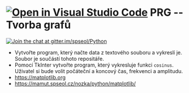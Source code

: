 [![Open in Visual Studio Code](https://classroom.github.com/assets/open-in-vscode-f059dc9a6f8d3a56e377f745f24479a46679e63a5d9fe6f495e02850cd0d8118.svg)](https://classroom.github.com/online_ide?assignment_repo_id=7376039&assignment_repo_type=AssignmentRepo)
PRG -- Tvorba grafů
=================================

[![Join the chat at gitter.im/spseol/Python](https://badges.gitter.im/spseol/PRG-No.svg)](https://gitter.im/spseol/Python?utm_source=share-link&utm_medium=link&utm_campaign=share-link)

* Vytvořte program, který načte data z textového souboru a vykreslí je. Soubor je součástí tohoto repositáře.
* Pomocí TkInter vytvořte program, který vykresluje funkci `cosinus`. Uživatel si bude volit počáteční a koncový čas, frekvenci a amplitudu.
* <https://matplotlib.org>
* <https://mamut.spseol.cz/nozka/python/matplotlib/>

